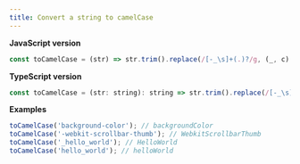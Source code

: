 ```yaml
---
title: Convert a string to camelCase
---
```


**JavaScript version**

```js
const toCamelCase = (str) => str.trim().replace(/[-_\s]+(.)?/g, (_, c) => (c ? c.toUpperCase() : ''));
```

**TypeScript version**

```js
const toCamelCase = (str: string): string => str.trim().replace(/[-_\s]+(.)?/g, (_, c) => (c ? c.toUpperCase() : ''));
```

**Examples**

```js
toCamelCase('background-color'); // backgroundColor
toCamelCase('-webkit-scrollbar-thumb'); // WebkitScrollbarThumb
toCamelCase('_hello_world'); // HelloWorld
toCamelCase('hello_world'); // helloWorld
```
